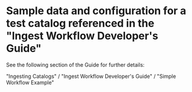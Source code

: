 
Sample data and configuration for a test catalog referenced in the "Ingest Workflow Developer's Guide"
======================================================================================================

See the following section of the Guide for further details:

  "Ingesting Catalogs" / "Ingest Workflow Developer's Guide" / "Simple Workflow Example"

